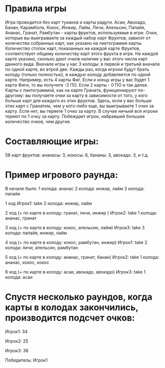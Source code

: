 # Правила игры
Игра проводится без карт туканов и карты радуги.
Асаи, Авокадо, Банан, Карамбола, Кокос, Инжир, Лайм, Личи, Апельсин, Папайя, Ананас, Гранат, Рамбутан - карты фруктов, используемые в игре.
Очки, которые вы выигрываете за каждый набор карт Фруктов, зависят от количества собранных карт, как указано на пиктограмме карты.
Количество стопок карт, показанных на каждой карте Фруктов, соответствует общему количеству карт этого фрукта в игре.
На каждой карте указано, сколько дают очков наличие у вас этого числа карт данного вида.
Вначале игры у нас 3 колоды: в первой и третьей вначале по одной карте, во втрой две. Кажды раз, когда игроки будут брать колоду (только полностью), в каждую колоду добавляется по одной карте.
Например, есть 4 карты Фиг. Если к концу игры у вас будет 1 карта Фиги, то вы получите -2 ПО. Если 2 карты - 0 ПО и так далее.
Карты с пиктограммой, как на карте Граната, функционируют  по-другому: вы получаете очки за карту в зависимости от того, у кого больше карт для каждого из этих фруктов.
Здесь, если у вас больше этих карт с Гранатом, чем у кого-либо еще, вы выигрываете 1 очко за карту.
Если нет, вы теряете 1 очко за карту. В случае ничьей все игроки теряют по 1 очку за карту.
Побеждает игрок, набравший большее количество очков, чем другие.
# Составляющие игры:
58 карт фруктов:
ананасы: 3,
кокосы: 6,
бананы: 3,
авокадо: 3,
и т.д.

# Пример игрового раунда:
В начале было:
1 колода: ананас
2 колода: инжир, лайм
3 колода: папайя

1 ход
Игрок1: take 2 колода: инжир, лайм

2 ход (+ по карте в колоду: гранат, личи, инжир )
Игрок2: take 1 колода: ананас, гранат

3 ход (+ по карте в колоду: кокос, апельсин, лайм)
Игрок3: take 3 колода: папайя, инжир, лайм

4 ход (+ по карте в колоду: кокос, рамбутан, инжир)
Игрок1: take 2 колода: личи, апельсин, рамбутан

5 ход (+ по карте в колоду: ананас, гранат, банан)
Игрок2: take 1 колода: ананас, кокос, кокос

6 ход (+ по карте в колоду: асаи, авокадо, авокадо)
Игрок3: take 1 колода: асаи

# Спустя несколько раундов, когда карты в колодах закончились, производится подсчет очков:
Игрок1: 34

Игрок2: 25

Игрок3: 36

Победитель: Игрок1
